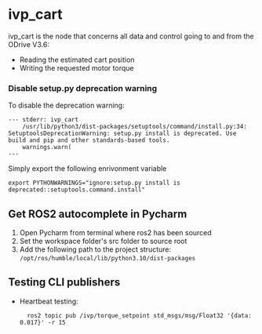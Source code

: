 # ivp_cart
ivp_cart is the node that concerns all data and control going to and from the ODrive V3.6:
* Reading the estimated cart position
* Writing the requested motor torque


### Disable setup.py deprecation warning
To disable the deprecation warning:

    --- stderr: ivp_cart                   
        /usr/lib/python3/dist-packages/setuptools/command/install.py:34: SetuptoolsDeprecationWarning: setup.py install is deprecated. Use build and pip and other standards-based tools.
        warnings.warn(    
    ---

Simply export the following enrivonment variable

    export PYTHONWARNINGS="ignore:setup.py install is deprecated::setuptools.command.install"





## Get ROS2 autocomplete in Pycharm

1. Open Pycharm from terminal where ros2 has been sourced
2. Set the workspace folder's src folder to source root
3. Add the following path to the project structure: `/opt/ros/humble/local/lib/python3.10/dist-packages`


## Testing CLI publishers ##

* Heartbeat testing:

        ros2 topic pub /ivp/torque_setpoint std_msgs/msg/Float32 '{data: 0.017}' -r 15
